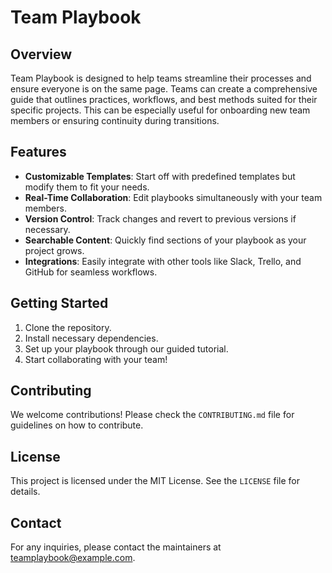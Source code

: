 # Team Playbook

## Overview
Team Playbook is designed to help teams streamline their processes and ensure everyone is on the same page. Teams can create a comprehensive guide that outlines practices, workflows, and best methods suited for their specific projects. This can be especially useful for onboarding new team members or ensuring continuity during transitions.

## Features
- **Customizable Templates**: Start off with predefined templates but modify them to fit your needs.
- **Real-Time Collaboration**: Edit playbooks simultaneously with your team members.
- **Version Control**: Track changes and revert to previous versions if necessary.
- **Searchable Content**: Quickly find sections of your playbook as your project grows.
- **Integrations**: Easily integrate with other tools like Slack, Trello, and GitHub for seamless workflows.

## Getting Started
1. Clone the repository.
2. Install necessary dependencies.
3. Set up your playbook through our guided tutorial.
4. Start collaborating with your team!

## Contributing
We welcome contributions! Please check the `CONTRIBUTING.md` file for guidelines on how to contribute.

## License
This project is licensed under the MIT License. See the `LICENSE` file for details.

## Contact
For any inquiries, please contact the maintainers at teamplaybook@example.com.
